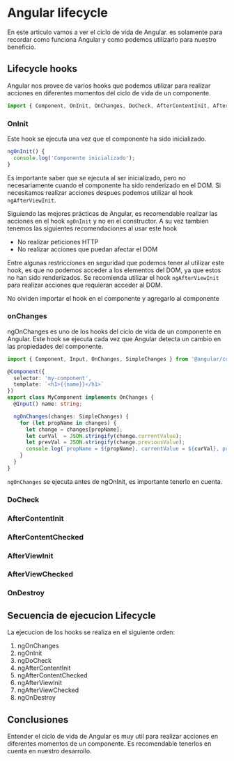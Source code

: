 # Angular lifecycle

En este articulo vamos a ver el ciclo de vida de Angular. es solamente para recordar como funciona Angular y como podemos utilizarlo para nuestro beneficio.

## Lifecycle hooks

Angular nos provee de varios hooks que podemos utilizar para realizar acciones en diferentes momentos del ciclo de vida de un componente.

```typescript
import { Component, OnInit, OnChanges, DoCheck, AfterContentInit, AfterContentChecked, AfterViewInit, AfterViewChecked, OnDestroy } from '@angular/core';
```

### OnInit

Este hook se ejecuta una vez que el componente ha sido inicializado.

```typescript
ngOnInit() {
  console.log('Componente inicializado');
}
```

Es importante saber que se ejecuta al ser inicializado, pero no necesariamente cuando el componente ha sido renderizado en el DOM.
Si necesitamos realizar acciones despues podemos utilizar el hook `ngAfterViewInit`.

Siguiendo las mejores prácticas de Angular, es recomendable realizar las acciones en el hook `ngOnInit` y no en el constructor.
A su vez tambien tenemos las siguientes recomendaciones al usar este hook

- No realizar peticiones HTTP
- No realizar acciones que puedan afectar el DOM

Entre algunas restricciones en seguridad que podemos tener al utilizar este hook, es que no podemos acceder a los elementos del DOM, ya que estos no han sido renderizados. Se recomienda utilizar el hook `ngAfterViewInit` para realizar acciones que requieran acceder al DOM.

No olviden importar el hook en el componente y agregarlo al componente

### onChanges

ngOnChanges es uno de los hooks del ciclo de vida de un componente en Angular. Este hook se ejecuta cada vez que Angular detecta un cambio en las propiedades del componente.

```typescript
import { Component, Input, OnChanges, SimpleChanges } from '@angular/core';

@Component({
  selector: 'my-component',
  template: `<h1>{{name}}</h1>`
})
export class MyComponent implements OnChanges {
  @Input() name: string;

  ngOnChanges(changes: SimpleChanges) {
    for (let propName in changes) {
      let change = changes[propName];
      let curVal  = JSON.stringify(change.currentValue);
      let prevVal = JSON.stringify(change.previousValue);
      console.log(`propName = ${propName}, currentValue = ${curVal}, previousValue = ${prevVal}`);
    }
  }
}
```

`ngOnChanges` se ejecuta antes de ngOnInit, es importante tenerlo en cuenta.

### DoCheck

### AfterContentInit

### AfterContentChecked

### AfterViewInit

### AfterViewChecked

### OnDestroy

## Secuencia de ejecucion Lifecycle

La ejecucion de los hooks se realiza en el siguiente orden:

1. ngOnChanges
2. ngOnInit
3. ngDoCheck
4. ngAfterContentInit
5. ngAfterContentChecked
6. ngAfterViewInit
7. ngAfterViewChecked
8. ngOnDestroy

## Conclusiones

Entender el ciclo de vida de Angular es muy util para realizar acciones en diferentes momentos de un componente. Es recomendable tenerlos en cuenta en nuestro desarrollo.
